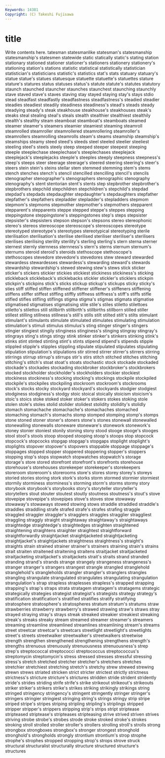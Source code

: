 ```yaml
---
Keywords: 14381 
Copyright: (C) Takeshi Fujisawa
---
```


# title

Write contents here.
tatesman statesmanlike statesman's statesmanship statesmanship's statesmen
statewide static statically static's stating station stationary stationed stationer stationer's
stationers stationery stationery's stationing station's stations statistic statistical statistically statistician
statistician's statisticians statistic's statistics stat's stats statuary statuary's statue statue's
statues statuesque statuette statuette's statuettes stature stature's statures status statuses
status's statute statute's statutes statutory staunch staunched stauncher staunches staunchest
staunching staunchly stave staved stave's staves staving stay stayed staying
stay's stays stdio stead steadfast steadfastly steadfastness steadfastness's steadied steadier
steadies steadiest steadily steadiness steadiness's stead's steads steady steadying steady's
steak steakhouse steakhouse's steakhouses steak's steaks steal stealing steal's steals
stealth stealthier stealthiest stealthily stealth's stealthy steam steamboat steamboat's steamboats
steamed steamer steamer's steamers steamier steamiest steaming steamroll steamrolled steamroller
steamrollered steamrollering steamroller's steamrollers steamrolling steamrolls steam's steams steamship steamship's
steamships steamy steed steed's steeds steel steeled steelier steeliest steeling
steel's steels steely steep steeped steeper steepest steeping steeple steeplechase
steeplechase's steeplechases steeplejack steeplejack's steeplejacks steeple's steeples steeply steepness steepness's
steep's steeps steer steerage steerage's steered steering steering's steer's steers
stein stein's steins stellar stem stemmed stemming stem's stems stench
stenches stench's stencil stencilled stencilling stencil's stencils stenographer stenographer's stenographers
stenographic stenography stenography's stent stentorian stent's stents step stepbrother stepbrother's
stepbrothers stepchild stepchildren stepchildren's stepchild's stepdad stepdad's stepdads stepdaughter stepdaughter's
stepdaughters stepfather stepfather's stepfathers stepladder stepladder's stepladders stepmom stepmom's stepmoms
stepmother stepmother's stepmothers stepparent stepparent's stepparents steppe stepped steppe's steppes
stepping steppingstone steppingstone's steppingstones step's steps stepsister stepsister's stepsisters stepson
stepson's stepsons stereo stereophonic stereo's stereos stereoscope stereoscope's stereoscopes stereotype
stereotyped stereotype's stereotypes stereotypical stereotyping sterile sterilisation sterilisation's sterilise sterilised
steriliser steriliser's sterilisers sterilises sterilising sterility sterility's sterling sterling's stern
sterna sterner sternest sternly sternness sternness's stern's sterns sternum sternum's
sternums steroid steroid's steroids stethoscope stethoscope's stethoscopes stevedore stevedore's stevedores
stew steward stewarded stewardess stewardesses stewardess's stewarding steward's stewards stewardship
stewardship's stewed stewing stew's stews stick sticker sticker's stickers stickier
stickies stickiest stickiness stickiness's sticking stickleback stickleback's sticklebacks stickler stickler's
sticklers stickpin stickpin's stickpins stick's sticks stickup stickup's stickups sticky
sticky's sties stiff stiffed stiffen stiffened stiffener stiffener's stiffeners stiffening
stiffens stiffer stiffest stiffing stiffly stiffness stiffness's stiff's stiffs stifle
stifled stifles stifling stiflings stigma stigma's stigmas stigmata stigmatise stigmatised
stigmatises stigmatising stile stile's stiles stiletto stilettoes stiletto's stilettos still
stillbirth stillbirth's stillbirths stillborn stilled stiller stillest stilling stillness stillness's
still's stills stilt stilted stilt's stilts stimulant stimulant's stimulants stimulate
stimulated stimulates stimulating stimulation stimulation's stimuli stimulus stimulus's sting stinger
stinger's stingers stingier stingiest stingily stinginess stinginess's stinging stingray stingray's
stingrays sting's stings stingy stink stinker stinker's stinkers stinking stink's
stinks stint stinted stinting stint's stints stipend stipend's stipends stipple
stippled stipple's stipples stippling stipulate stipulated stipulates stipulating stipulation stipulation's
stipulations stir stirred stirrer stirrer's stirrers stirring stirrings stirrup stirrup's
stirrups stir's stirs stitch stitched stitches stitching stitching's stitch's stoat
stoat's stoats stochastic stock stockade stockaded stockade's stockades stockading stockbroker
stockbroker's stockbrokers stocked stockholder stockholder's stockholders stockier stockiest stockiness stockiness's
stocking stocking's stockings stockpile stockpiled stockpile's stockpiles stockpiling stockroom stockroom's
stockrooms stock's stocks stocky stockyard stockyard's stockyards stodgier stodgiest stodginess
stodginess's stodgy stoic stoical stoically stoicism stoicism's stoic's stoics stoke
stoked stoker stoker's stokers stokes stoking stole stolen stole's stoles
stolid stolider stolidest stolidity stolidity's stolidly stomach stomachache stomachache's stomachaches
stomached stomaching stomach's stomachs stomp stomped stomping stomp's stomps stone
stoned stoner stoner's stoners stone's stones stonewall stonewalled stonewalling stonewalls
stoneware stoneware's stonework stonework's stoney stonier stoniest stonily stoning stony
stood stooge stooge's stooges stool stool's stools stoop stooped stooping
stoop's stoops stop stopcock stopcock's stopcocks stopgap stopgap's stopgaps stoplight
stoplight's stoplights stopover stopover's stopovers stoppable stoppage stoppage's stoppages stopped
stopper stoppered stoppering stopper's stoppers stopping stop's stops stopwatch stopwatches
stopwatch's storage storage's store stored storefront storefront's storefronts storehouse storehouse's
storehouses storekeeper storekeeper's storekeepers storeroom storeroom's storerooms store's stores storey
storey's storeys storied stories storing stork stork's storks storm stormed
stormier stormiest stormily storminess storminess's storming storm's storms stormy story
storybook storybook's storybooks story's storyteller storyteller's storytellers stout stouter stoutest
stoutly stoutness stoutness's stout's stove stovepipe stovepipe's stovepipes stove's stoves
stow stowaway stowaway's stowaways stowed stowing stows straddle straddled straddle's
straddles straddling strafe strafed strafe's strafes strafing straggle straggled straggler
straggler's stragglers straggles stragglier straggliest straggling straggly straight straightaway straightaway's
straightaways straightedge straightedge's straightedges straighten straightened straightening straightens straighter straightest
straightforward straightforwardly straightjacket straightjacketed straightjacketing straightjacket's straightjackets straightness straightness's straight's
straights strain strained strainer strainer's strainers straining strain's strains strait
straiten straitened straitening straitens straitjacket straitjacketed straitjacketing straitjacket's straitjackets strait's
straits strand stranded stranding strand's strands strange strangely strangeness strangeness's
stranger stranger's strangers strangest strangle strangled stranglehold stranglehold's strangleholds strangler
strangler's stranglers strangles strangling strangulate strangulated strangulates strangulating strangulation strangulation's
strap strapless straplesses strapless's strapped strapping strapping's strap's straps strata
stratagem stratagem's stratagems strategic strategically strategies strategist strategist's strategists strategy
strategy's stratification stratification's stratified stratifies stratify stratifying stratosphere stratosphere's stratospheres
stratum stratum's stratums straw strawberries strawberry strawberry's strawed strawing straw's
straws stray strayed straying stray's strays streak streaked streakier streakiest
streaking streak's streaks streaky stream streamed streamer streamer's streamers streaming
streamline streamlined streamlines streamlining stream's streams street streetcar streetcar's streetcars
streetlight streetlight's streetlights street's streets streetwalker streetwalker's streetwalkers streetwise strength
strengthen strengthened strengthening strengthens strength's strengths strenuous strenuously strenuousness strenuousness's
strep strep's streptococcal streptococci streptococcus streptococcus's streptomycin streptomycin's stress stressed
stresses stressful stressing stress's stretch stretched stretcher stretcher's stretchers stretches
stretchier stretchiest stretching stretch's stretchy strew strewed strewing strewn strews
striated stricken strict stricter strictest strictly strictness strictness's stricture stricture's
strictures stridden stride strident stridently stride's strides striding strife strife's
strike strikeout strikeout's strikeouts striker striker's strikers strike's strikes striking
strikingly strikings string stringed stringency stringency's stringent stringently stringer stringer's
stringers stringier stringiest stringing string's strings stringy strip stripe striped
stripe's stripes striping stripling stripling's striplings stripped stripper stripper's strippers
stripping strip's strips stript striptease stripteased striptease's stripteases stripteasing strive
strived striven strives striving strobe strobe's strobes strode stroke stroked
stroke's strokes stroking stroll strolled stroller stroller's strollers strolling stroll's
strolls strong strongbox strongboxes strongbox's stronger strongest stronghold stronghold's strongholds
strongly strontium strontium's strop strophe strophe's strophes stropped stropping strop's
strops strove struck structural structuralist structurally structure structured structure's structures
